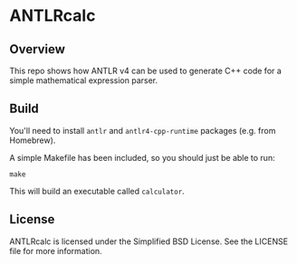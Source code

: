 # ANTLRcalc

## Overview

This repo shows how ANTLR v4 can be used to generate C++ code for a simple mathematical expression parser.

## Build

You'll need to install `antlr` and `antlr4-cpp-runtime` packages (e.g. from Homebrew).

A simple Makefile has been included, so you should just be able to run:

    make

This will build an executable called `calculator`.

## License

ANTLRcalc is licensed under the Simplified BSD License. See the LICENSE file for more information.
